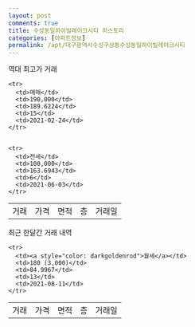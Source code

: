 ```yaml
---
layout: post
comments: true
title: 수성동일하이빌레이크시티 히스토리
categories: [아파트정보]
permalink: /apt/대구광역시수성구상동수성동일하이빌레이크시티
---
```


역대 최고가 거래
<table class="sortable">
    <tr>
      <td>거래</td>
      <td>가격</td>
      <td>면적</td>
      <td>층</td>
      <td>거래일</td>
    </tr>
    
    <tr>
      <td>매매</td>
      <td>190,000</td>
      <td>189.6224</td>
      <td>15</td>
      <td>2021-02-24</td>
    </tr>
        
    
    <tr>
      <td>전세</td>
      <td>100,000</td>
      <td>163.6943</td>
      <td>6</td>
      <td>2021-06-03</td>
    </tr>
        
    
</table>

최근 한달간 거래 내역

<font size='small'>
<table class="sortable">
    <tr>
      <td>거래</td>
      <td>가격</td>
      <td>면적</td>
      <td>층</td>
      <td>거래일</td>
    </tr>

    <tr>
      <td><a style="color: darkgoldenrod">월세</a></td>
      <td>180 (3,000)</td>
      <td>84.9967</td>
      <td>13</td>
      <td>2021-08-11</td>
    </tr>
      
</table>
</font>

